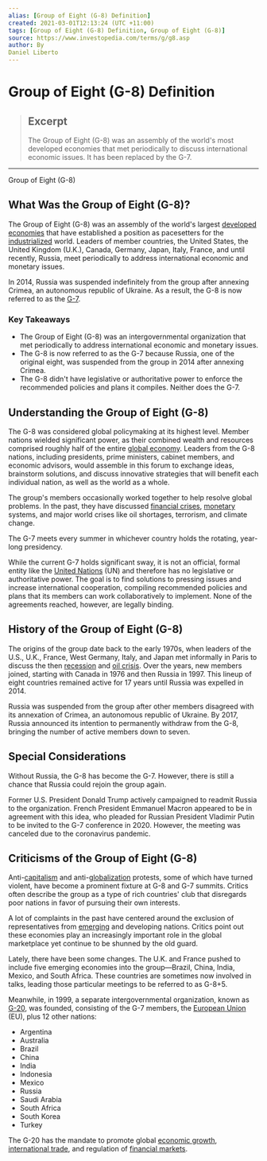 ```yaml
---
alias: [Group of Eight (G-8) Definition]
created: 2021-03-01T12:13:24 (UTC +11:00)
tags: [Group of Eight (G-8) Definition, Group of Eight (G-8)]
source: https://www.investopedia.com/terms/g/g8.asp
author: By
Daniel Liberto
---
```


# Group of Eight (G-8) Definition

> ## Excerpt
> The Group of Eight (G-8) was an assembly of the world's most developed economies that met periodically to discuss international economic issues. It has been replaced by the G-7.

---

Group of Eight (G-8)
## What Was the Group of Eight (G-8)?

The Group of Eight (G-8) was an assembly of the world's largest [developed economies](https://www.investopedia.com/terms/d/developed-economy.asp) that have established a position as pacesetters for the [industrialized](https://www.investopedia.com/terms/i/industrialization.asp) world. Leaders of member countries, the United States, the United Kingdom (U.K.), Canada, Germany, Japan, Italy, France, and until recently, Russia, meet periodically to address international economic and monetary issues.

In 2014, Russia was suspended indefinitely from the group after annexing Crimea, an autonomous republic of Ukraine. As a result, the G-8 is now referred to as the [G-7](https://www.investopedia.com/terms/g/g7.asp).

### Key Takeaways

-   The Group of Eight (G-8) was an intergovernmental organization that met periodically to address international economic and monetary issues.
-   The G-8 is now referred to as the G-7 because Russia, one of the original eight, was suspended from the group in 2014 after annexing Crimea.
-   The G-8 didn't have legislative or authoritative power to enforce the recommended policies and plans it compiles. Neither does the G-7.

## Understanding the Group of Eight (G-8)

The G-8 was considered global policymaking at its highest level. Member nations wielded significant power, as their combined wealth and resources comprised roughly half of the entire [global economy](https://www.investopedia.com/terms/e/economy.asp). Leaders from the G-8 nations, including presidents, prime ministers, cabinet members, and economic advisors, would assemble in this forum to exchange ideas, brainstorm solutions, and discuss innovative strategies that will benefit each individual nation, as well as the world as a whole.

The group's members occasionally worked together to help resolve global problems. In the past, they have discussed [financial crises](https://www.investopedia.com/terms/f/financial-crisis.asp), [monetary](https://www.investopedia.com/terms/m/monetarypolicy.asp) systems, and major world crises like oil shortages, terrorism, and climate change.

The G-7 meets every summer in whichever country holds the rotating, year-long presidency.

While the current G-7 holds significant sway, it is not an official, formal entity like the [United Nations](https://www.investopedia.com/terms/u/united-nations-un.asp) (UN) and therefore has no legislative or authoritative power. The goal is to find solutions to pressing issues and increase international cooperation, compiling recommended policies and plans that its members can work collaboratively to implement. None of the agreements reached, however, are legally binding.

## History of the Group of Eight (G-8)

The origins of the group date back to the early 1970s, when leaders of the U.S., U.K., France, West Germany, Italy, and Japan met informally in Paris to discuss the then [recession](https://www.investopedia.com/terms/r/recession.asp) and [oil crisis](https://www.investopedia.com/terms/1/1979-energy-crisis.asp). Over the years, new members joined, starting with Canada in 1976 and then Russia in 1997. This lineup of eight countries remained active for 17 years until Russia was expelled in 2014.

Russia was suspended from the group after other members disagreed with its annexation of Crimea, an autonomous republic of Ukraine. By 2017, Russia announced its intention to permanently withdraw from the G-8, bringing the number of active members down to seven.

## Special Considerations

Without Russia, the G-8 has become the G-7. However, there is still a chance that Russia could rejoin the group again.

Former U.S. President Donald Trump actively campaigned to readmit Russia to the organization. French President Emmanuel Macron appeared to be in agreement with this idea, who pleaded for Russian President Vladimir Putin to be invited to the G-7 conference in 2020. However, the meeting was canceled due to the coronavirus pandemic.

## Criticisms of the Group of Eight (G-8)

Anti-[capitalism](https://www.investopedia.com/terms/c/capitalism.asp) and anti-[globalization](https://www.investopedia.com/terms/g/globalization.asp) protests, some of which have turned violent, have become a prominent fixture at G-8 and G-7 summits. Critics often describe the group as a type of rich countries' club that disregards poor nations in favor of pursuing their own interests.

A lot of complaints in the past have centered around the exclusion of representatives from [emerging](https://www.investopedia.com/terms/e/emergingmarketeconomy.asp) and developing nations. Critics point out these economies play an increasingly important role in the global marketplace yet continue to be shunned by the old guard.

Lately, there have been some changes. The U.K. and France pushed to include five emerging economies into the group—Brazil, China, India, Mexico, and South Africa. These countries are sometimes now involved in talks, leading those particular meetings to be referred to as G-8+5.

Meanwhile, in 1999, a separate intergovernmental organization, known as [G-20](https://www.investopedia.com/terms/g/g-20.asp), was founded, consisting of the G-7 members, the [European Union](https://www.investopedia.com/terms/e/europeanunion.asp) (EU), plus 12 other nations:

-   Argentina
-   Australia
-   Brazil
-   China
-   India
-   Indonesia
-   Mexico 
-   Russia 
-   Saudi Arabia
-   South Africa
-   South Korea
-   Turkey

The G-20 has the mandate to promote global [economic growth](https://www.investopedia.com/terms/e/economicgrowth.asp), [international trade](https://www.investopedia.com/insights/what-is-international-trade/), and regulation of [financial markets](https://www.investopedia.com/terms/f/financial-market.asp).
